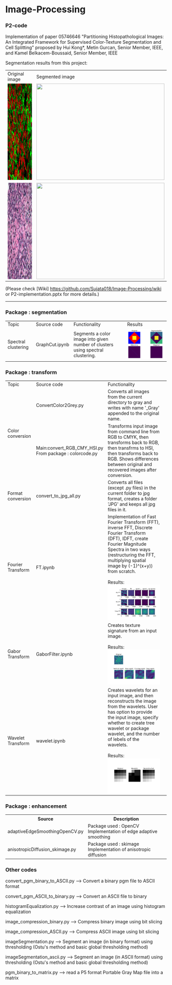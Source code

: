 # Image-Processing

### P2-code  
Implementation of paper 05746646 "Partitioning Histopathological Images: An Integrated Framework for Supervised Color-Texture Segmentation and Cell Splitting"  proposed by Hui Kong*, Metin Gurcan, Senior Member, IEEE, and Kamel Belkacem-Boussaid, Senior Member, IEEE

Segmentation results from this project:

<table>
  <tr>
    <td>Original image</td>
    <td>Segmented image</td>
  </tr>
  <tr>
    <td><img src="https://github.com/Sujata018/Image-Processing/blob/main/images/P2/national-cancer-institute.jpg" width=400 height=300></td>
    <td><img src="https://github.com/Sujata018/Image-Processing/blob/main/images/P2/national-cancer-institute_segmented.bmp" width=400 height=300></td>
  </tr>
  <tr>
    <td><img src="https://github.com/Sujata018/Image-Processing/blob/main/images/P2/43601.jpg" width=400 height=300></td>
    <td><img src="https://github.com/Sujata018/Image-Processing/blob/main/images/P2/43601_HE_segmented.bmp" width=400 height=300></td>
  </tr>
 </table>
 
 (Please check [Wiki] https://github.com/Sujata018/Image-Processing/wiki or P2-implementation.pptx for more details.)
 
--------

 ### Package : segmentation
 <table>
  <tr>
    <td>Topic</td>
    <td>Source code</td>
    <td>Functionality</td>
    <td>Results</td>
  </tr>
  <tr>
    <td>Spectral clustering</td>
    <td>GraphCut.ipynb</td>
    <td>Segments a color image into given number of clusters using spectral clustering.</td>
    <td><img src="https://github.com/Sujata018/Image-Processing/blob/main/images/segment/Spectral_Clustering_Results_3.JPG"></td>
  </tr>
 </table>


### Package : transform

<table>
  <tr>
    <td>Topic</td>
    <td>Source code</td>
    <td>Functionality</td>
  </tr>
  <tr>
    <td rowspan=2>Color conversion</td>
    <td>ConvertColor2Grey.py</td>
    <td>Converts all images from the current directory to gray and writes with name '_Gray' appended to the original name.</td>
    <td></td>
  </tr>
  <tr>
    <td>Main:convert_RGB_CMY_HSI.py <BR> From package : colorcode.py</td>
    <td>Transforms input image from command line from RGB to CMYK, then transforms back to RGB, then transfrms to HSI, then transforms back to RGB. Shows differences between original and recovered images after conversion.</td>
    <td></td>
  </tr>
  <tr>
    <td>Format conversion</td>
    <td>convert_to_jpg_all.py</td>
    <td>Converts all files (except .py files) in the current folder to jpg format, creates a folder 'JPG' and keeps all jpg files in it.</td>
    <td></td>
  </tr>

  <tr>
    <td>Fourier Transform</td>
    <td>FT.ipynb</td>
    <td>Implementation of Fast Fourier Transform (FFT), inverse FFT, Discrete Fourier Transform (DFT), IDFT, create Fourier Magnitude Spectra in two ways (restructuring the FFT, multiplying spatial image by (-1)^(x+y)) from scratch.<br><br>Results:<br><img src="https://github.com/Sujata018/Image-Processing/blob/main/images/transform/FFT_DFT_Spectrum.jpg"></td>
  </tr>
  <tr>
    <td>Gabor Transform</td>
    <td>GaborFilter.ipynb</td>
    <td>Creates texture signature from an input image. <br><br>Results:<br><img src="https://github.com/Sujata018/Image-Processing/blob/main/images/transform/Gabor_Filter_Results1.jpg"></td>
  </tr>
  <tr>
    <td>Wavelet Transform</td>
    <td>wavelet.ipynb</td>
    <td>Creates wavelets for an input image, and then reconstructs the image from the wavelets. User has option to provide the input image, specify whether to create tree wavelet or package wavelet, and the number of lebels of the wavelets. <br><br>Results:<br><img src="https://github.com/Sujata018/Image-Processing/blob/main/images/transform/Tree wavelets1_level2.jpg"></td>
  </tr>

 </table>
 
 ### Package : enhancement
 
 <table>
  <tr>
    <th>Source</th>
    <th>Description</th>
  </tr>
  <tr>
    <td>adaptiveEdgeSmoothingOpenCV.py</td>
    <td>Package used : OpenCV <br> Implementation of edge adaptive smoothing</td>
  </tr>
  <tr>
    <td>anisotropicDiffusion_skimage.py</td>
    <td>Package used : skimage <br> Implementation of anisotropic diffusion</td>
  </tr>
</table>


### Other codes

convert_pgm_binary_to_ASCII.py --> Convert a binary pgm file to ASCII format

convert_pgm_ASCII_to_binary.py --> Convert an ASCII file to binary

histogramEqualization.py --> Increase contrast of an image using histogram equalization

image_compression_binary.py --> Compress binary image using bit slicing

image_compression_ASCII.py --> Compress ASCII image using bit slicing

imageSegmentation.py --> Segment an image (in binary format) using thresholding (Ostu's method and basic global thresholding method)

imageSegmentation_ascii.py --> Segment an image (in ASCII format) using thresholding (Ostu's method and basic global thresholding method)

pgm_binary_to_matrix.py --> read a P5 format Portable Gray Map file into a matrix
